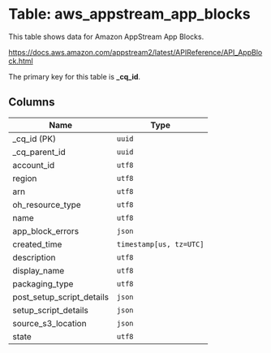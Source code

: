 # Table: aws_appstream_app_blocks

This table shows data for Amazon AppStream App Blocks.

https://docs.aws.amazon.com/appstream2/latest/APIReference/API_AppBlock.html

The primary key for this table is **_cq_id**.

## Columns

| Name          | Type          |
| ------------- | ------------- |
|_cq_id (PK)|`uuid`|
|_cq_parent_id|`uuid`|
|account_id|`utf8`|
|region|`utf8`|
|arn|`utf8`|
|oh_resource_type|`utf8`|
|name|`utf8`|
|app_block_errors|`json`|
|created_time|`timestamp[us, tz=UTC]`|
|description|`utf8`|
|display_name|`utf8`|
|packaging_type|`utf8`|
|post_setup_script_details|`json`|
|setup_script_details|`json`|
|source_s3_location|`json`|
|state|`utf8`|
